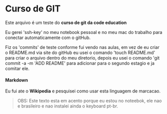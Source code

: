 # Curso de GIT
Este arquivo é um teste do **curso de git da code education**

Eu gerei 'ssh-key' no meu notebook pessoal e no meu mac do trabalho para conectar automaticamente com o gitHub.

Fiz os 'commits' de teste conforme fui vendo nas aulas, em vez de eu criar o README.md via site do gitHub eu usei
o comando 'touch README.md' para criar o arquivo dentro do meu diretorio, depois eu usei o comando 'git commit -a -m 'ADD README' para
adicionar para o segundo estagio e ja comitar ele.

#### Markdown

Eu fui ate o **Wikipedia** e pesquisei como usar esta linguagem de marcacao.

> OBS: Este texto esta em acento porque eu estou no noteebok, ele nao e brasileiro e nao instalei ainda o keyboard pt-br.